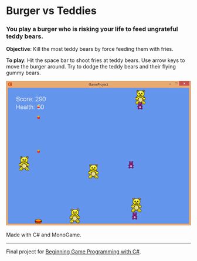 # Burger vs Teddies

### You play a burger who is risking your life to feed ungrateful teddy bears.

**Objective**: Kill the most teddy bears by force feeding them with fries.

**To play**: Hit the space bar to shoot fries at teddy bears. Use arrow keys to move the burger around. Try to dodge the teddy bears and their flying gummy bears.

![screenshot](/Demo/Screenshot.PNG)

Made with C# and MonoGame.

----------

Final project for [Beginning Game Programming with C#](https://www.coursera.org/learn/game-programming/home/info).